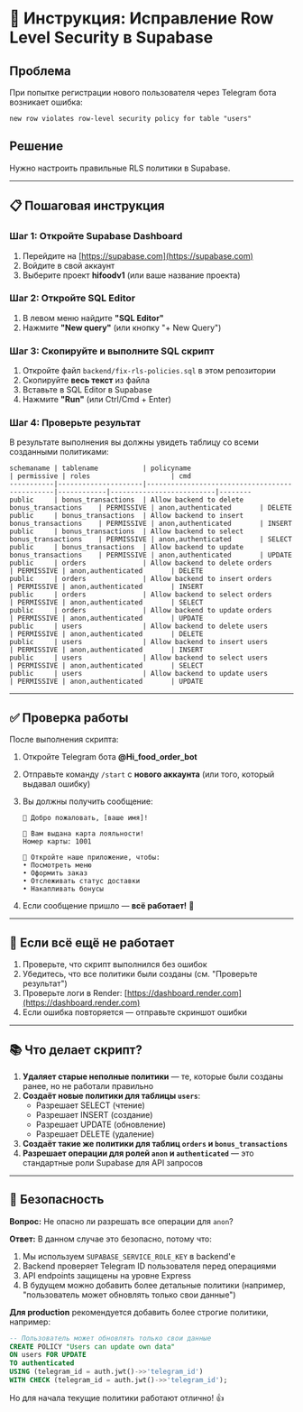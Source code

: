 # 🔧 Инструкция: Исправление Row Level Security в Supabase

## Проблема
При попытке регистрации нового пользователя через Telegram бота возникает ошибка:
```
new row violates row-level security policy for table "users"
```

## Решение
Нужно настроить правильные RLS политики в Supabase.

---

## 📋 Пошаговая инструкция

### Шаг 1: Откройте Supabase Dashboard
1. Перейдите на [https://supabase.com](https://supabase.com)
2. Войдите в свой аккаунт
3. Выберите проект **hifoodv1** (или ваше название проекта)

### Шаг 2: Откройте SQL Editor
1. В левом меню найдите **"SQL Editor"**
2. Нажмите **"New query"** (или кнопку "+ New Query")

### Шаг 3: Скопируйте и выполните SQL скрипт
1. Откройте файл `backend/fix-rls-policies.sql` в этом репозитории
2. Скопируйте **весь текст** из файла
3. Вставьте в SQL Editor в Supabase
4. Нажмите **"Run"** (или Ctrl/Cmd + Enter)

### Шаг 4: Проверьте результат
В результате выполнения вы должны увидеть таблицу со всеми созданными политиками:

```
schemaname | tablename           | policyname                                    | permissive | roles                    | cmd
-----------|---------------------|-----------------------------------------------|------------|--------------------------|--------
public     | bonus_transactions  | Allow backend to delete bonus_transactions    | PERMISSIVE | anon,authenticated       | DELETE
public     | bonus_transactions  | Allow backend to insert bonus_transactions    | PERMISSIVE | anon,authenticated       | INSERT
public     | bonus_transactions  | Allow backend to select bonus_transactions    | PERMISSIVE | anon,authenticated       | SELECT
public     | bonus_transactions  | Allow backend to update bonus_transactions    | PERMISSIVE | anon,authenticated       | UPDATE
public     | orders              | Allow backend to delete orders                | PERMISSIVE | anon,authenticated       | DELETE
public     | orders              | Allow backend to insert orders                | PERMISSIVE | anon,authenticated       | INSERT
public     | orders              | Allow backend to select orders                | PERMISSIVE | anon,authenticated       | SELECT
public     | orders              | Allow backend to update orders                | PERMISSIVE | anon,authenticated       | UPDATE
public     | users               | Allow backend to delete users                 | PERMISSIVE | anon,authenticated       | DELETE
public     | users               | Allow backend to insert users                 | PERMISSIVE | anon,authenticated       | INSERT
public     | users               | Allow backend to select users                 | PERMISSIVE | anon,authenticated       | SELECT
public     | users               | Allow backend to update users                 | PERMISSIVE | anon,authenticated       | UPDATE
```

---

## ✅ Проверка работы

После выполнения скрипта:

1. Откройте Telegram бота **@Hi_food_order_bot**
2. Отправьте команду `/start` с **нового аккаунта** (или того, который выдавал ошибку)
3. Вы должны получить сообщение:
   ```
   👋 Добро пожаловать, [ваше имя]!

   🎉 Вам выдана карта лояльности!
   Номер карты: 1001

   📱 Откройте наше приложение, чтобы:
   • Посмотреть меню
   • Оформить заказ
   • Отслеживать статус доставки
   • Накапливать бонусы
   ```

4. Если сообщение пришло — **всё работает!** 🎉

---

## 🚨 Если всё ещё не работает

1. Проверьте, что скрипт выполнился без ошибок
2. Убедитесь, что все политики были созданы (см. "Проверьте результат")
3. Проверьте логи в Render: [https://dashboard.render.com](https://dashboard.render.com)
4. Если ошибка повторяется — отправьте скриншот ошибки

---

## 📚 Что делает скрипт?

1. **Удаляет старые неполные политики** — те, которые были созданы ранее, но не работали правильно
2. **Создаёт новые политики для таблицы `users`**:
   - Разрешает SELECT (чтение)
   - Разрешает INSERT (создание)
   - Разрешает UPDATE (обновление)
   - Разрешает DELETE (удаление)
3. **Создаёт такие же политики для таблиц `orders` и `bonus_transactions`**
4. **Разрешает операции для ролей `anon` и `authenticated`** — это стандартные роли Supabase для API запросов

---

## 🔐 Безопасность

**Вопрос:** Не опасно ли разрешать все операции для `anon`?

**Ответ:** В данном случае это безопасно, потому что:
1. Мы используем `SUPABASE_SERVICE_ROLE_KEY` в backend'е
2. Backend проверяет Telegram ID пользователя перед операциями
3. API endpoints защищены на уровне Express
4. В будущем можно добавить более детальные политики (например, "пользователь может обновлять только свои данные")

**Для production** рекомендуется добавить более строгие политики, например:

```sql
-- Пользователь может обновлять только свои данные
CREATE POLICY "Users can update own data"
ON users FOR UPDATE
TO authenticated
USING (telegram_id = auth.jwt()->>'telegram_id')
WITH CHECK (telegram_id = auth.jwt()->>'telegram_id');
```

Но для начала текущие политики работают отлично! 👍
